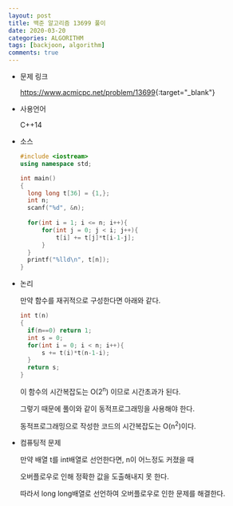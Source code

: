 ```yaml
---
layout: post
title: 백준 알고리즘 13699 풀이
date: 2020-03-20
categories: ALGORITHM
tags: [backjoon, algorithm]
comments: true
---
```


* 문제 링크

  <https://www.acmicpc.net/problem/13699>{:target="_blank"}
  
* 사용언어

  C++14
  
* 소스

  ```c++
  #include <iostream>
  using namespace std;
  
  int main()
  {
  	long long t[36] = {1,};
  	int n;
  	scanf("%d", &n);
  	
  	for(int i = 1; i <= n; i++){
  		for(int j = 0; j < i; j++){
  			t[i] += t[j]*t[i-1-j];
  		}
  	}
  	printf("%lld\n", t[n]);
  }
  ```

* 논리

  만약 함수를 재귀적으로 구성한다면 아래와 같다. 

  ```c++
  int t(n)
  {
  	if(n==0) return 1;
  	int s = 0;
  	for(int i = 0; i < n; i++){
  		s += t(i)*t(n-1-i);
  	}
  	return s;
  }
  ```

  이 함수의 시간복잡도는 O(2<sup>n</sup>) 이므로 시간초과가 된다. 

  그렇기 때문에 풀이와 같이 동적프로그래밍을 사용해야 한다.

  동적프로그래밍으로 작성한 코드의 시간복잡도는 O(n<sup>2</sup>)이다.

* 컴퓨팅적 문제

  만약 배열 t를 int배열로 선언한다면, n이 어느정도 커졌을 때

  오버플로우로 인해 정확한 값을 도출해내지 못 한다.

  따라서 long long배열로 선언하여 오버플로우로 인한 문제를 해결한다. 